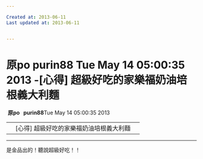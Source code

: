 ```yaml
---

Created at: 2013-06-11
Last updated at: 2013-06-11


---
```


# 原po purin88 Tue May 14 05:00:35 2013 -[心得] 超級好吃的家樂福奶油培根義大利麵


 **原po   purin88**Tue May 14 05:00:35 2013

|     |     |     |
| --- | --- | --- |
|     | \[心得\] 超級好吃的家樂福奶油培根義大利麵 |     |

* * *

是金品出的！聽說超級好吃！！

